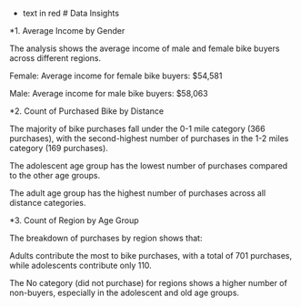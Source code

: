 - text in red # Data Insights

*1. Average Income by Gender

The analysis shows the average income of male and female bike buyers across different regions.

Female: Average income for female bike buyers: $54,581

Male: Average income for male bike buyers: $58,063

*2. Count of Purchased Bike by Distance

The majority of bike purchases fall under the 0-1 mile category (366 purchases), with the second-highest number of purchases in the 1-2 miles category (169 purchases).


The adolescent age group has the lowest number of purchases compared to the other age groups.

The adult age group has the highest number of purchases across all distance categories.

*3. Count of Region by Age Group

The breakdown of purchases by region shows that:

Adults contribute the most to bike purchases, with a total of 701 purchases, while adolescents contribute only 110.

The No category (did not purchase) for regions shows a higher number of non-buyers, especially in the adolescent and old age groups.
